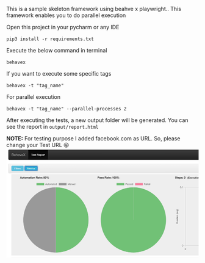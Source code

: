 This is a sample skeleton framework using beahve x playwright..
This framework enables you to do parallel execution

Open this project in your pycharm or any IDE
```
pip3 install -r requirements.txt
```

Execute the below command in terminal

```
behavex
```
If you want to execute some specific tags
```
behavex -t "tag_name"
```

For parallel execution 
```
behavex -t "tag_name" --parallel-processes 2
```
After executing the tests, a new output folder will be generated. You can see the report in `output/report.html`

**NOTE:** For testing purpose I added facebook.com as URL. So, please change your Test URL 😜
![img.png](img.png)